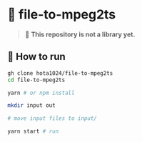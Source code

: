 # 🎥 file-to-mpeg2ts

> 🚨 **This repository is not a library yet.**

## 🚀 How to run

```bash
gh clone hota1024/file-to-mpeg2ts
cd file-to-mpeg2ts

yarn # or npm install

mkdir input out

# move input files to input/

yarn start # run
```
